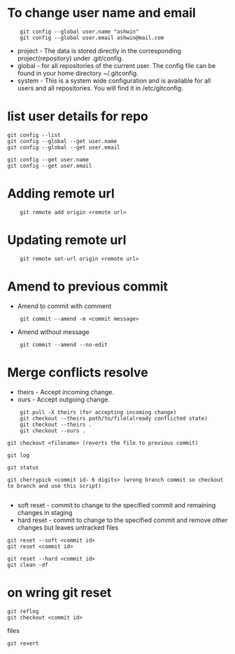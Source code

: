 # To change user name and email

```
    git config --global user.name "ashwin"
    git config --global user.email ashwin@mail.com
```

- project - The data is stored directly in the corresponding project(repository) under .git/config.
- global - for all repositories of the current user. The config file can be found in your home directory ~/.gitconfig.
- system - This is a system wide configuration and is available for all users and all repositories. You will find it in /etc/gitconfig.

# list user details for repo

```
git config --list
git config --global --get user.name
git config --global --get user.email

git config --get user.name
git config --get user.email
```

# Adding remote url

```
    git remote add origin <remote url>
```

# Updating remote url

```
    git remote set-url origin <remote url>
```

# Amend to previous commit

- Amend to commit with comment

```
    git commit --amend -m <commit message>

```

- Amend without message

```
    git commit --amend --no-edit

```

# Merge conflicts resolve

- theirs - Accept incoming change.
- ours - Accept outgoing change.

```
    git pull -X theirs (for accepting incoming change)
    git checkout --theirs path/to/file(already conflicted state)
    git checkout --theirs .
    git checkout --ours .
```

```
git checkout <filename> (reverts the file to previous commit)

git log

git status

git cherrypick <commit id- 6 digits> (wrong branch commit so checkout to branch and use this script)


```

- soft reset - commit to change to the specified commit and remaining changes in staging
- hard reset - commit to change to the specified commit and remove other changes but leaves untracked files

```
git reset --soft <commit id>
git reset <commit id>

git reset --hard <commit id>
git clean -df
```

# on wring git reset

```
git reflog
git checkout <commit id>

```

files

```
git revert


```

